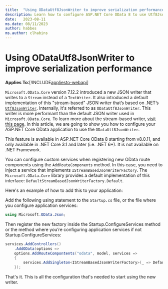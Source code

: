 ```yaml
---
title:  "Using ODataUtf8JsonWriter to improve serialization performance"
description: Learn how to configure ASP.NET Core OData 8 to use Utf8JsonWriter to improve serialization performance. 
date:   2023-08-11
ms.date: 08/11/2023
author: habbes
ms.author: clhabins
---
```


# Using ODataUtf8JsonWriter to improve serialization performance

**Applies To**:[!INCLUDE[appliesto-webapi](../../includes/appliesto-webapi-v8.md)]

`Microsoft.OData.Core` version 7.12.2 introduced a new JSON writer that writes to a `Stream` instead of a `TextWriter`. It also introduced a default implementation of this "stream-based" JSON writer that’s based on .NET’s [`Utf8JsonWriter`](/dotnet/api/system.text.json.utf8jsonwriter). Internally, it's referred to as `ODataUtf8JsonWriter`. This writer is more performant than the default JSON writer used in `Microsoft.OData.Core`. To learn more about the stream-based writer, [visit this page](/odata/odatalib/using-utf8jsonwriter-for-better-performance). In this article, we are going to show you how to configure your ASP.NET Core OData application to use the `ODataUtf8JsonWriter`.

This feature is available in ASP.NET Core OData 8 starting from v8.0.11, and only available in .NET Core 3.1 and later (i.e. .NET 6+). It is not available on .NET Framework.

You can configure custom services when registering new OData route components using the `AddRouteComponents` method. In this case, you need to
inject a service that implements `IStreamBasedJsonWriterFactory`. The `Microsoft.OData.Core` library provides a default implementation of this interface: `DefaultStreamBasedJsonWriterFactory.Default`.

Here's an example of how to add this to your application:

Add the following using statement to the `Startup.cs` file, or the file where you configure application services:

```c#
using Microsoft.OData.Json;
```

Then register the new factory inside the Startup.ConfigureServices method or the method where you’re configuring application services if not Startup.ConfigureServices:

```c#
services.AddControllers()
    .AddOData(options =>
    options.AddRouteCompontents("odata", model, services =>
    {
        services.AddSingleton<IStreamBasedJsonWriterFactory>(_ => DefaultStreamBasedJsonWriterFactory.Default);
    });
```

That's it. This is all the configuration that's needed to start using the new writer.
